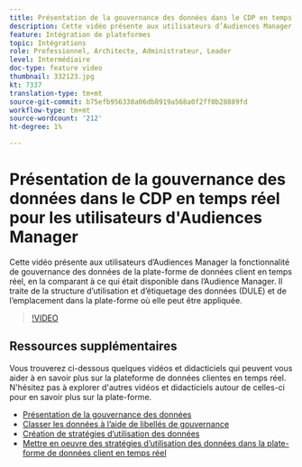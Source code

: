 ```yaml
---
title: Présentation de la gouvernance des données dans le CDP en temps réel pour les utilisateurs d'Audiences Manager
description: Cette vidéo présente aux utilisateurs d’Audiences Manager la fonctionnalité de gouvernance des données de la plate-forme de données client en temps réel, en la comparant à ce qui était disponible dans l’Audience Manager. Il traite de la structure d’utilisation et d’étiquetage des données (DULE) et de l’emplacement dans la plate-forme où elle peut être appliquée.
feature: Intégration de plateformes
topic: Intégrations
role: Professionnel, Architecte, Administrateur, Leader
level: Intermédiaire
doc-type: feature video
thumbnail: 332123.jpg
kt: 7337
translation-type: tm+mt
source-git-commit: b75efb956338a06db8919a568a0f2ff0b28889fd
workflow-type: tm+mt
source-wordcount: '212'
ht-degree: 1%

---
```



# Présentation de la gouvernance des données dans le CDP en temps réel pour les utilisateurs d&#39;Audiences Manager

Cette vidéo présente aux utilisateurs d’Audiences Manager la fonctionnalité de gouvernance des données de la plate-forme de données client en temps réel, en la comparant à ce qui était disponible dans l’Audience Manager. Il traite de la structure d’utilisation et d’étiquetage des données (DULE) et de l’emplacement dans la plate-forme où elle peut être appliquée.

>[!VIDEO](https://video.tv.adobe.com/v/332123/?quality=12&learn=on)

## Ressources supplémentaires

Vous trouverez ci-dessous quelques vidéos et didacticiels qui peuvent vous aider à en savoir plus sur la plateforme de données clientes en temps réel. N&#39;hésitez pas à explorer d&#39;autres vidéos et didacticiels autour de celles-ci pour en savoir plus sur la plate-forme.

* [Présentation de la gouvernance des données](https://experienceleague.adobe.com/docs/platform-learn/tutorials/data-governance/understanding-data-governance.html?lang=en#data-governance)
* [Classer les données à l’aide de libellés de gouvernance](https://experienceleague.adobe.com/docs/platform-learn/tutorials/data-governance/classify-data-using-governance-labels.html?lang=en#data-governance)
* [Création de stratégies d’utilisation des données](https://experienceleague.adobe.com/docs/platform-learn/tutorials/data-governance/create-data-usage-policies.html?lang=en#data-governance)
* [Mettre en oeuvre des stratégies d’utilisation des données dans la plate-forme de données client en temps réel](https://experienceleague.adobe.com/docs/platform-learn/tutorials/data-governance/enforce-data-usage-policies-in-real-time-cdp.html?lang=en#data-governance)
